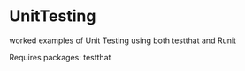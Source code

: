 UnitTesting
===========

worked examples of Unit Testing using both testthat and Runit

Requires packages:
testthat
